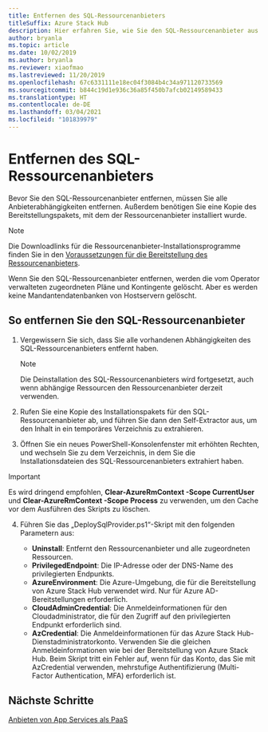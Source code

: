```yaml
---
title: Entfernen des SQL-Ressourcenanbieters
titleSuffix: Azure Stack Hub
description: Hier erfahren Sie, wie Sie den SQL-Ressourcenanbieter aus Ihrer Azure Stack Hub-Bereitstellung entfernen.
author: bryanla
ms.topic: article
ms.date: 10/02/2019
ms.author: bryanla
ms.reviewer: xiaofmao
ms.lastreviewed: 11/20/2019
ms.openlocfilehash: 67c6331111e18ec04f3084b4c34a971120733569
ms.sourcegitcommit: b844c19d1e936c36a85f450b7afcb02149589433
ms.translationtype: HT
ms.contentlocale: de-DE
ms.lasthandoff: 03/04/2021
ms.locfileid: "101839979"
---
```

# <a name="remove-the-sql-resource-provider"></a>Entfernen des SQL-Ressourcenanbieters

Bevor Sie den SQL-Ressourcenanbieter entfernen, müssen Sie alle Anbieterabhängigkeiten entfernen. Außerdem benötigen Sie eine Kopie des Bereitstellungspakets, mit dem der Ressourcenanbieter installiert wurde.

> [!NOTE]
> Die Downloadlinks für die Ressourcenanbieter-Installationsprogramme finden Sie in den [Voraussetzungen für die Bereitstellung des Ressourcenanbieters](./azure-stack-sql-resource-provider-deploy.md#prerequisites).

Wenn Sie den SQL-Ressourcenanbieter entfernen, werden die vom Operator verwalteten zugeordneten Pläne und Kontingente gelöscht. Aber es werden keine Mandantendatenbanken von Hostservern gelöscht.

## <a name="to-remove-the-sql-resource-provider"></a>So entfernen Sie den SQL-Ressourcenanbieter

1. Vergewissern Sie sich, dass Sie alle vorhandenen Abhängigkeiten des SQL-Ressourcenanbieters entfernt haben.

   > [!NOTE]
   > Die Deinstallation des SQL-Ressourcenanbieters wird fortgesetzt, auch wenn abhängige Ressourcen den Ressourcenanbieter derzeit verwenden.
  
2. Rufen Sie eine Kopie des Installationspakets für den SQL-Ressourcenanbieter ab, und führen Sie dann den Self-Extractor aus, um den Inhalt in ein temporäres Verzeichnis zu extrahieren.

3. Öffnen Sie ein neues PowerShell-Konsolenfenster mit erhöhten Rechten, und wechseln Sie zu dem Verzeichnis, in dem Sie die Installationsdateien des SQL-Ressourcenanbieters extrahiert haben.

> [!IMPORTANT]
> Es wird dringend empfohlen, **Clear-AzureRmContext -Scope CurrentUser** und **Clear-AzureRmContext -Scope Process** zu verwenden, um den Cache vor dem Ausführen des Skripts zu löschen.


4. Führen Sie das „DeploySqlProvider.ps1“-Skript mit den folgenden Parametern aus:

    * **Uninstall**: Entfernt den Ressourcenanbieter und alle zugeordneten Ressourcen.
    * **PrivilegedEndpoint**: Die IP-Adresse oder der DNS-Name des privilegierten Endpunkts.
    * **AzureEnvironment**: Die Azure-Umgebung, die für die Bereitstellung von Azure Stack Hub verwendet wird. Nur für Azure AD-Bereitstellungen erforderlich.
    * **CloudAdminCredential**: Die Anmeldeinformationen für den Cloudadministrator, die für den Zugriff auf den privilegierten Endpunkt erforderlich sind.
    * **AzCredential**: Die Anmeldeinformationen für das Azure Stack Hub-Dienstadministratorkonto. Verwenden Sie die gleichen Anmeldeinformationen wie bei der Bereitstellung von Azure Stack Hub. Beim Skript tritt ein Fehler auf, wenn für das Konto, das Sie mit AzCredential verwenden, mehrstufige Authentifizierung (Multi-Factor Authentication, MFA) erforderlich ist.

## <a name="next-steps"></a>Nächste Schritte

[Anbieten von App Services als PaaS](azure-stack-app-service-overview.md)
